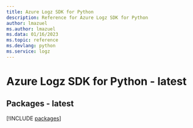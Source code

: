 ```yaml
---
title: Azure Logz SDK for Python
description: Reference for Azure Logz SDK for Python
author: lmazuel
ms.author: lmazuel
ms.data: 01/16/2023
ms.topic: reference
ms.devlang: python
ms.service: logz
---
```

# Azure Logz SDK for Python - latest
## Packages - latest
[!INCLUDE [packages](logz-index.md)]